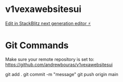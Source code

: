 # v1vexawebsitesui

[Edit in StackBlitz next generation editor ⚡️](https://stackblitz.com/~/github.com/andrewbouras/v1vexawebsitesui)

# Git Commands
Make sure your remote repository is set to: https://github.com/andrewbouras/v1vexawebsitesui

git add .
git commit -m "message"
git push origin main